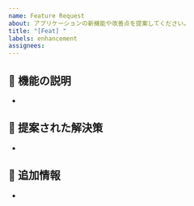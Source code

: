 ```yaml
---
name: Feature Request
about: アプリケーションの新機能や改善点を提案してください。
title: "[Feat] "
labels: enhancement
assignees:
---
```


## 🥰 機能の説明
-

## 🧐 提案された解決策
-

## 📝 追加情報
-